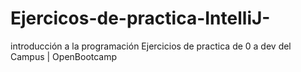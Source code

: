 # Ejercicos-de-practica-IntelliJ-
introducción a la programación 
Ejercicios de practica de 0 a dev del Campus | OpenBootcamp

